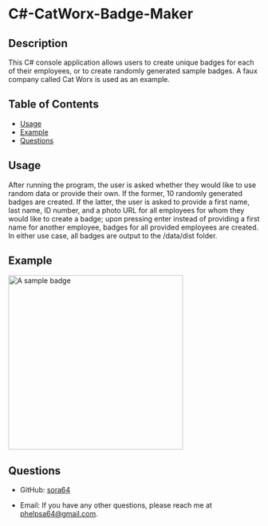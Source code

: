 
  # C#-CatWorx-Badge-Maker

  ## Description

  This C# console application allows users to create unique badges for each of their employees, or to create randomly generated sample badges. A faux company called Cat Worx is used as an example.

  ## Table of Contents

  - [Usage](#usage)
  - [Example](#example)
  - [Questions](#questions)

  ## Usage

  After running the program, the user is asked whether they would like to use random data or provide their own. If the former, 10 randomly generated badges are created. If the latter, the user is asked to provide a first name, last name, ID number, and a photo URL for all employees for whom they would like to create a badge; upon pressing enter instead of providing a first name for another employee, badges for all provided employees are created. In either use case, all badges are output to the /data/dist folder.

  ## Example
  <img src="data/employeeBadge.png" alt="A sample badge" width="350"/>


  ## Questions

  - GitHub: [sora64](https://github.com/sora64/)

  - Email: If you have any other questions, please reach me at [phelpsa64@gmail.com](mailto:phelpsa64@gmail.com).


  